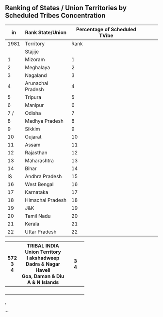 ## Ranking of States / Union Territories by Scheduled Tribes Concentration

| in   | Rank State/Union  | Percentage of Scheduled TVibe |  |  |  |
|------|-------------------|-------------------------------|--|--|--|
| 1981 | Territory         | Rank                          |  |  |  |
|      | Stajije           |                               |  |  |  |
| 1    | Mizoram           | 1                             |  |  |  |
| 2    | Meghalaya         | 2                             |  |  |  |
| 3    | Nagaland          | 3                             |  |  |  |
| 4    | Arunachal Pradesh | 4                             |  |  |  |
| 5    | Tripura           | 5                             |  |  |  |
| 6    | Manipur           | 6                             |  |  |  |
| 7 /  | Odisha            | 7                             |  |  |  |
| 8    | Madhya Pradesh    | 8                             |  |  |  |
| 9    | Sikkim            | 9                             |  |  |  |
| 10   | Gujarat           | 10                            |  |  |  |
| 11   | Assam             | 11                            |  |  |  |
| 12   | Rajasthan         | 12                            |  |  |  |
| 13   | Maharashtra       | 13                            |  |  |  |
| 14   | Bihar             | 14                            |  |  |  |
| IS   | Andhra Pradesh    | 15                            |  |  |  |
| 16   | West Bengal       | 16                            |  |  |  |
| 17   | Karnataka         | 17                            |  |  |  |
| 18   | Himachal Pradesh  | 18                            |  |  |  |
| 19   | J&K               | 19                            |  |  |  |
| 20   | Tamil Nadu        | 20                            |  |  |  |
| 21   | Kerala            | 21                            |  |  |  |
| 22   | Uttar Pradesh     | 22                            |  |  |  |

| 572<br>3<br>4 | TRIBAL INDIA<br><b>Union Territory</b><br>l akshadweep<br>Dadra & Nagar<br>Haveli<br>Goa, Daman & Diu<br>A & N Islands |  | 3<br>4 |  |
|---------------|------------------------------------------------------------------------------------------------------------------------|--|--------|--|
|               |                                                                                                                        |  |        |  |
|               |                                                                                                                        |  |        |  |
|               |                                                                                                                        |  |        |  |
|               |                                                                                                                        |  |        |  |

,

 $\sim$